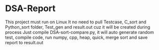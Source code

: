# DSA-Report
This project must run on Linux
It no need to pull Testcase, C_sort and Python_sort folder, Test_gen and result.out cuz it will be created during process
Just compile DSA-sort-compare.py, it will auto generate random test, compile code, run numpy, cpp, heap, quick, merge sort and save report to result.out